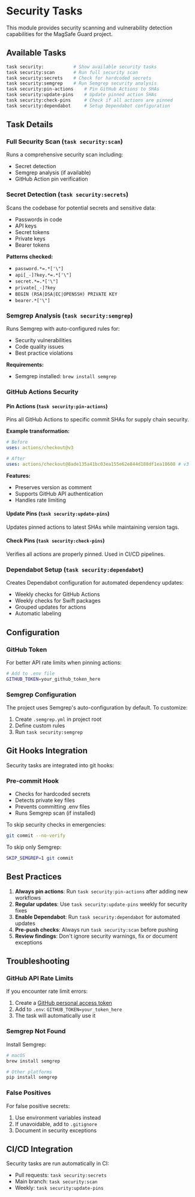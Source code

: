 # Security Tasks

This module provides security scanning and vulnerability detection capabilities for the MagSafe Guard project.

## Available Tasks

```bash
task security:           # Show available security tasks
task security:scan       # Run full security scan
task security:secrets    # Check for hardcoded secrets
task security:semgrep    # Run Semgrep security analysis
task security:pin-actions    # Pin GitHub Actions to SHAs
task security:update-pins    # Update pinned action SHAs
task security:check-pins     # Check if all actions are pinned
task security:dependabot     # Setup Dependabot configuration
```

## Task Details

### Full Security Scan (`task security:scan`)

Runs a comprehensive security scan including:

- Secret detection
- Semgrep analysis (if available)
- GitHub Action pin verification

### Secret Detection (`task security:secrets`)

Scans the codebase for potential secrets and sensitive data:

- Passwords in code
- API keys
- Secret tokens
- Private keys
- Bearer tokens

**Patterns checked:**

- `password.*=.*['\"]`
- `api[_-]?key.*=.*['\"]`
- `secret.*=.*['\"]`
- `private[_-]?key`
- `BEGIN (RSA|DSA|EC|OPENSSH) PRIVATE KEY`
- `bearer.*['\"]`

### Semgrep Analysis (`task security:semgrep`)

Runs Semgrep with auto-configured rules for:

- Security vulnerabilities
- Code quality issues
- Best practice violations

**Requirements:**

- Semgrep installed: `brew install semgrep`

### GitHub Actions Security

#### Pin Actions (`task security:pin-actions`)

Pins all GitHub Actions to specific commit SHAs for supply chain security.

**Example transformation:**

```yaml
# Before
uses: actions/checkout@v3

# After
uses: actions/checkout@8ade135a41bc03ea155e62e844d188df1ea18608 # v3
```

**Features:**

- Preserves version as comment
- Supports GitHub API authentication
- Handles rate limiting

#### Update Pins (`task security:update-pins`)

Updates pinned actions to latest SHAs while maintaining version tags.

#### Check Pins (`task security:check-pins`)

Verifies all actions are properly pinned. Used in CI/CD pipelines.

### Dependabot Setup (`task security:dependabot`)

Creates Dependabot configuration for automated dependency updates:

- Weekly checks for GitHub Actions
- Weekly checks for Swift packages
- Grouped updates for actions
- Automatic labeling

## Configuration

### GitHub Token

For better API rate limits when pinning actions:

```bash
# Add to .env file
GITHUB_TOKEN=your_github_token_here
```

### Semgrep Configuration

The project uses Semgrep's auto-configuration by default. To customize:

1. Create `.semgrep.yml` in project root
2. Define custom rules
3. Run `task security:semgrep`

## Git Hooks Integration

Security tasks are integrated into git hooks:

### Pre-commit Hook

- Checks for hardcoded secrets
- Detects private key files
- Prevents committing .env files
- Runs Semgrep scan (if installed)

To skip security checks in emergencies:

```bash
git commit --no-verify
```

To skip only Semgrep:

```bash
SKIP_SEMGREP=1 git commit
```

## Best Practices

1. **Always pin actions**: Run `task security:pin-actions` after adding new workflows
2. **Regular updates**: Use `task security:update-pins` weekly for security fixes
3. **Enable Dependabot**: Run `task security:dependabot` for automated updates
4. **Pre-push checks**: Always run `task security:scan` before pushing
5. **Review findings**: Don't ignore security warnings, fix or document exceptions

## Troubleshooting

### GitHub API Rate Limits

If you encounter rate limit errors:

1. Create a [GitHub personal access token](https://github.com/settings/tokens)
2. Add to `.env`: `GITHUB_TOKEN=your_token_here`
3. The task will automatically use it

### Semgrep Not Found

Install Semgrep:

```bash
# macOS
brew install semgrep

# Other platforms
pip install semgrep
```

### False Positives

For false positive secrets:

1. Use environment variables instead
2. If unavoidable, add to `.gitignore`
3. Document in security exceptions

## CI/CD Integration

Security tasks are run automatically in CI:

- Pull requests: `task security:secrets`
- Main branch: `task security:scan`
- Weekly: `task security:update-pins`
